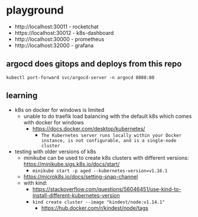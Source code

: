 # playground

- http://localhost:30011 - rocketchat
- https://localhost:30012 - k8s-dashboard
- http://localhost:30000 - prometheus
- http://localhost:32000 - grafana

## argocd does gitops and deploys from this repo
`kubectl port-forward svc/argocd-server -n argocd 8080:80`

## learning

- k8s on docker for windows is limited
  - unable to do traefik load balancing with the default k8s which comes with docker for windows
    - https://docs.docker.com/desktop/kubernetes/
      - `The Kubernetes server runs locally within your Docker instance, is not configurable, and is a single-node cluster`
- testing with older versions of k8s
  - minikube can be used to create k8s clusters with different versions: https://minikube.sigs.k8s.io/docs/start/
    - `minikube start -p aged --kubernetes-version=v1.16.1`
  - https://microk8s.io/docs/setting-snap-channel
  - with kind:
    - https://stackoverflow.com/questions/56046451/use-kind-to-install-different-kubernetes-version
    - `kind create cluster --image "kindest/node:v1.14.1"`
      - https://hub.docker.com/r/kindest/node/tags
